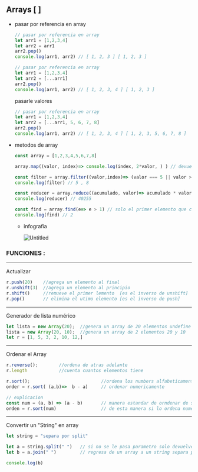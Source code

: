 ## Arrays [ ]

- pasar por referencia en array
    
    
    ```jsx
    // pasar por referencia en array
    let arr1 = [1,2,3,4]
    let arr2 = arr1
    arr2.pop()
    console.log(arr1, arr2) // [ 1, 2, 3 ] [ 1, 2, 3 ]
    ```
    
    ```jsx
    // pasar por referencia en array
    let arr1 = [1,2,3,4]
    let arr2 = [...arr1]
    arr2.pop()
    console.log(arr1, arr2) // [ 1, 2, 3, 4 ] [ 1, 2, 3 ]
    ```
    
    pasarle valores
    
    ```jsx
    // pasar por referencia en array
    let arr1 = [1,2,3,4]
    let arr2 = [...arr1, 5, 6, 7, 8]
    arr2.pop()
    console.log(arr1, arr2) // [ 1, 2, 3, 4 ] [ 1, 2, 3, 5, 6, 7, 8 ]
    
    ```
    
- metodos de array
    
    ```jsx
    const array = [1,2,3,4,5,6,7,8]
    
    array.map((valor, index)=> console.log(index, 2*valor, ) ) // devuelve cada uno de los valores 
    
    const filter = array.filter((valor,index)=> (valor === 5 || valor > 7) ) // acepta una condicion
    console.log(filter) // 5 , 8
    
    const reducer = array.reduce((acumulado, valor)=> acumulado * valor , 2) // acumulador, valor, index que comienza
    console.log(reducer) // 40255
    
    const find = array.find(e=> e > 1) // solo el primer elemento que coincide con la condicion
    console.log(find) // 2
    ```
    
    - infografia
        
        ![Untitled](https://s3-us-west-2.amazonaws.com/secure.notion-static.com/07f35c21-96cc-4ff2-a958-0ce64916fe4d/Untitled.png)
        
    

### FUNCIONES :

---

Actualizar

```jsx
r.push(20)    //agrega un elemento al final
r.unshift(3)  //agrega un elemento al principio
r.shift()     //remueve el primer lemento  [es el inverso de unshift]
r.pop()       // elimina el utimo elemento [es el inverso de push]
```

---

Generador de lista numérico

```jsx
let lista = new Array(20);  //genera un array de 20 elementos undefine
lista = new Array(20, 10);  //genera un array de 2 elementos 20 y 10
let r = [1, 5, 3, 2, 10, 12,]

```

---

Ordenar el Array

```jsx
r.reverse();        //ordena de atras adelante
r.length            //cuenta cuantos elementos tiene

r.sort();                           //ordena los numbers alfabeticamente 1, 10 , 11 ,2, 12, 122, 3 ,
order = r.sort( (a,b)=>  b - a)     // ordenar numericamente

// explicacion
const num = (a, b) => (a - b)       // manera estandar de orndenar de sort
orden = r.sort(num)                 // de esta manera si lo ordena numericamente creando esa funcion ni idea por que 
```

---

Convertir un "String" en array

```jsx
let string = "separa por split"

let a = string.split(" ")   // si no se le pasa parametro solo devuelve 1 valor, si es "" separa cada letra, " " separa cada palabra
let b = a.join(" ")         // regresa de un array a un string separa por el valor asignado, sigual sin parametro queda en comas las separaciones de palabras, "" no separa, " " queda una frace normal

console.log(b)
```